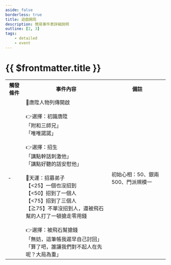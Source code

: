 ```yaml
---
aside: false
borderless: true
title: 遊戲開局
description: 簡易事件表詳細說明
outline: [2, 3]
tags:
    - detailed
    - event
---
```


# {{ $frontmatter.title }}

<Table class="timeline-table">
    <tr class="timeline-header">
        <th>觸發條件</th>
        <th>事件內容</th>
        <th>備註</th>
    </tr>
	<tr>
		<td>-</td>
		<td>
			📖唐陞人物列傳開啟<br>
			<br>
			👉選擇：初識唐陞<br>
			<span title="嘴力+1、道德-1、唐中翎-1">「附和三師兄」 </span> <br>
			<span title="處世-1、性情-1、唐中翎+1">「唯唯諾諾」 </span> <br>
			<br>
			👉選擇：招生<br>
			<span title="嘴力+1、處世-1、道德-1、性情+1">「講點幹話刺激他」 </span> <br>
			<span title="修養+1、唐陞+1">「講點好聽的話安慰他」 </span> <br>
			<br>
			🎲天運：招募弟子<br>
			<span title="心相+15">【<25】一個也沒招到 </span> <br>
			<span title="名聲+2、心相-15">【<50】招到了一個人 </span> <br>
			<span title="名聲+2、嘴力+1、心相-25">【<75】招到了三個人 </span> <br>
			<span title="命運+1、心相-25、銀兩-500、👉選擇：被飛石幫搶錢">【≧75】不單沒招到人，還被飛石幫的人打了一頓搶走零用錢 </span> <br>
			<br>
			👉選擇：被飛石幫搶錢 <br>
			<span title="性情+2">「無妨，這筆帳我遲早自己討回」</span> <br>
			<span title="修養+1、處世-1、名聲-1、唐陞+1">「算了吧，誰讓我們對不起人在先呢？大局為重」</span>  <br>
		</td>
		<td>初始心相：50、銀兩500、門派規模一</td>
	</tr>
</table>
